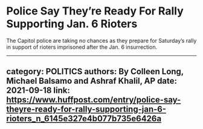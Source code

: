 # Police Say They’re Ready For Rally Supporting Jan. 6 Rioters

The Capitol police are taking no chances as they prepare for Saturday’s rally in support of rioters imprisoned after the Jan. 6 insurrection.

---
category: POLITICS
authors: By Colleen Long, Michael Balsamo and Ashraf Khalil, AP
date: 2021-09-18
link: https://www.huffpost.com/entry/police-say-theyre-ready-for-rally-supporting-jan-6-rioters_n_6145e327e4b077b735e6426a
---
